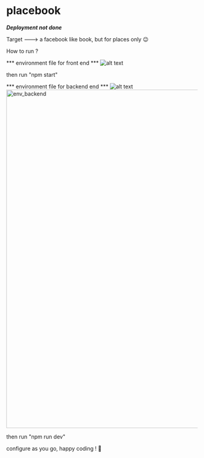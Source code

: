 # placebook

*******Deployment not done*******

Target ---> a facebook like book, but for places only 😉

How to run ?

*** environment file for front end ***
![alt text](<img width="391" alt="dev_env_image" src="https://user-images.githubusercontent.com/23724626/122668501-fb57b300-d1d5-11eb-9bd4-ec53db09ff4b.png">
)

then run "npm start"

*** environment file for backend end ***
![alt text]()<img width="889" alt="env_backend" src="https://user-images.githubusercontent.com/23724626/122668507-07437500-d1d6-11eb-9af8-a3efb2c5afa0.png">


then run "npm run dev"

configure as you go, happy coding ! 🥳

